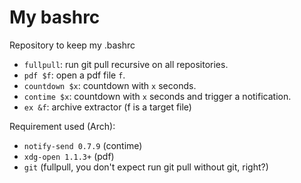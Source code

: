 # My bashrc
Repository to keep my .bashrc

- `fullpull`: run git pull recursive on all repositories.
- `pdf $f`: open a pdf file `f`.
- `countdown $x`: countdown with `x` seconds.
- `contime $x`: countdown with `x` seconds and trigger a notification.
- `ex &f`: archive extractor (f is a target file)

Requirement used (Arch):
- `notify-send 0.7.9` (contime)
- `xdg-open 1.1.3+` (pdf)
- `git` (fullpull, you don't expect run git pull without git, right?)

